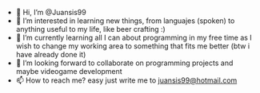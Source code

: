 - 👋 Hi, I’m @Juansis99
- 👀 I’m interested in learning new things, from languajes (spoken) to anything useful to my life, like beer crafting :)
- 🌱 I’m currently learning all I can about programming in my free time as I wish to change my working area to something that fits me better (btw i have already done it) 
- 💞️ I’m looking forward to collaborate on programming projects and maybe videogame development
- 📫 How to reach me? easy just write me to juansis99@hotmail.com

<!---
Juansis99/Juansis99 is a ✨ special ✨ repository because its `README.md` (this file) appears on your GitHub profile.
You can click the Preview link to take a look at your changes.
--->
